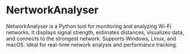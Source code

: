 # NertworkAnalyser
NetworkAnalyser is a Python tool for monitoring and analyzing Wi-Fi networks. It displays signal strength, estimates distances, visualizes data, and connects to the strongest network. Supports Windows, Linux, and macOS. Ideal for real-time network analysis and performance tracking.
